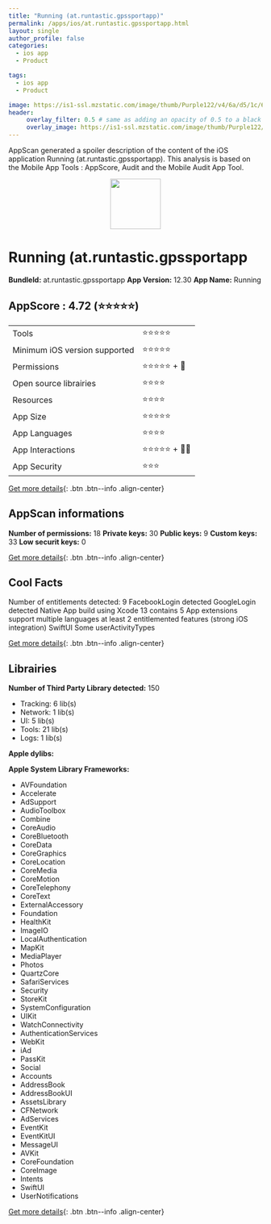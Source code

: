 ```yaml
---
title: "Running (at.runtastic.gpssportapp)"
permalink: /apps/ios/at.runtastic.gpssportapp.html
layout: single
author_profile: false
categories: 
  - ios app 
  - Product 

tags: 
  - ios app 
  - Product 

image: https://is1-ssl.mzstatic.com/image/thumb/Purple122/v4/6a/d5/1c/6ad51cdd-8ca8-1f9b-e546-eb36a90721fe/AppIcon-1x_U007emarketing-0-5-0-85-220.png/512x512bb.jpg
header: 
     overlay_filter: 0.5 # same as adding an opacity of 0.5 to a black background
     overlay_image: https://is1-ssl.mzstatic.com/image/thumb/Purple122/v4/6a/d5/1c/6ad51cdd-8ca8-1f9b-e546-eb36a90721fe/AppIcon-1x_U007emarketing-0-5-0-85-220.png/512x512bb.jpg
---
```

AppScan generated a spoiler description of the content of the iOS application Running (at.runtastic.gpssportapp). This analysis is based on the Mobile App Tools : AppScore, Audit and the Mobile Audit App Tool.

  
  
<div style="text-align: center;"><img src="https://is1-ssl.mzstatic.com/image/thumb/Purple122/v4/6a/d5/1c/6ad51cdd-8ca8-1f9b-e546-eb36a90721fe/AppIcon-1x_U007emarketing-0-5-0-85-220.png/512x512bb.jpg" width="100" height="100"></div>  
  
# Running (at.runtastic.gpssportapp

**BundleId:** at.runtastic.gpssportapp
**App Version:** 12.30
**App Name:** Running


## AppScore : 4.72 (⭐️⭐️⭐️⭐️⭐️) 

<table>
<tr><td> Tools </td><td> ⭐️⭐️⭐️⭐️⭐️ </td></tr>
<tr><td> Minimum iOS version supported </td><td> ⭐️⭐️⭐️⭐️⭐️ </td></tr>
<tr><td> Permissions </td><td> ⭐️⭐️⭐️⭐️⭐️ + 🌟 </td></tr>
<tr><td> Open source librairies </td><td> ⭐️⭐️⭐️⭐️ </td></tr>
<tr><td> Resources </td><td> ⭐️⭐️⭐️⭐️ </td></tr>
<tr><td> App Size </td><td> ⭐️⭐️⭐️⭐️⭐️ </td></tr>
<tr><td> App Languages </td><td> ⭐️⭐️⭐️⭐️ </td></tr>
<tr><td> App Interactions </td><td> ⭐️⭐️⭐️⭐️⭐️ + 🌟🌟 </td></tr>
<tr><td> App Security </td><td> ⭐️⭐️⭐️ </td></tr>
</table>

[Get more details](/pricing.html){: .btn .btn--info .align-center}  
  
## AppScan informations 

**Number of permissions:** 18
**Private keys:** 30
**Public keys:** 9
**Custom keys:** 33
**Low securit keys:** 0
  
[Get more details](/pricing.html){: .btn .btn--info .align-center}

## Cool Facts

Number of entitlements detected: 9
FacebookLogin detected
GoogleLogin detected
Native App
build using Xcode 13
contains 5 App extensions
support multiple languages
at least 2 entitlemented features (strong iOS integration)
SwiftUI
Some userActivityTypes
  
[Get more details](/pricing.html){: .btn .btn--info .align-center}

## Librairies 
**Number of Third Party Library detected:** 150
- Tracking: 6 lib(s)
- Network: 1 lib(s)
- UI: 5 lib(s)
- Tools: 21 lib(s)
- Logs: 1 lib(s)

**Apple dylibs:**


**Apple System Library Frameworks:**
- AVFoundation
- Accelerate
- AdSupport
- AudioToolbox
- Combine
- CoreAudio
- CoreBluetooth
- CoreData
- CoreGraphics
- CoreLocation
- CoreMedia
- CoreMotion
- CoreTelephony
- CoreText
- ExternalAccessory
- Foundation
- HealthKit
- ImageIO
- LocalAuthentication
- MapKit
- MediaPlayer
- Photos
- QuartzCore
- SafariServices
- Security
- StoreKit
- SystemConfiguration
- UIKit
- WatchConnectivity
- AuthenticationServices
- WebKit
- iAd
- PassKit
- Social
- Accounts
- AddressBook
- AddressBookUI
- AssetsLibrary
- CFNetwork
- AdServices
- EventKit
- EventKitUI
- MessageUI
- AVKit
- CoreFoundation
- CoreImage
- Intents
- SwiftUI
- UserNotifications


  
[Get more details](/pricing.html){: .btn .btn--info .align-center}


